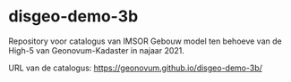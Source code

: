 # disgeo-demo-3b

Repository voor catalogus van IMSOR Gebouw model ten behoeve van de High-5 van Geonovum-Kadaster in najaar 2021. 

URL van de catalogus: https://geonovum.github.io/disgeo-demo-3b/
